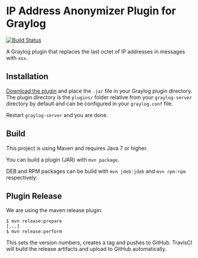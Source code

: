 IP Address Anonymizer Plugin for Graylog
========================================

[![Build Status](https://travis-ci.org/Graylog2/graylog-plugin-ipanonymizer.svg)](https://travis-ci.org/Graylog2/graylog-plugin-ipanonymizer)

A Graylog plugin that replaces the last octet of IP addresses in messages with `xxx`.

## Installation

[Download the plugin](https://github.com/Graylog2/graylog-plugin-ipanonymizer/releases)
and place the `.jar` file in your Graylog plugin directory. The plugin directory
is the `plugins/` folder relative from your `graylog-server` directory by default
and can be configured in your `graylog.conf` file.

Restart `graylog-server` and you are done.

## Build

This project is using Maven and requires Java 7 or higher.

You can build a plugin (JAR) with `mvn package`.

DEB and RPM packages can be build with `mvn jdeb:jdeb` and `mvn rpm:rpm` respectively.

## Plugin Release

We are using the maven release plugin:

```
$ mvn release:prepare
[...]
$ mvn release:perform
```

This sets the version numbers, creates a tag and pushes to GitHub. TravisCI will build the release artifacts and upload to GitHub automatically.
